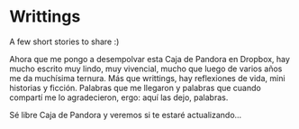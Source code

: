 # Writtings

A few short stories to share :)

Ahora que me pongo a desempolvar esta Caja de Pandora en Dropbox, hay mucho escrito muy lindo, muy vivencial, mucho que luego de varios años me da muchísima ternura. Más que writtings, hay reflexiones de vida, mini historias y ficción. Palabras que me llegaron y palabras que cuando compartí me lo agradecieron, ergo: aquí las dejo, palabras. 

Sé libre Caja de Pandora y veremos si te estaré actualizando...
